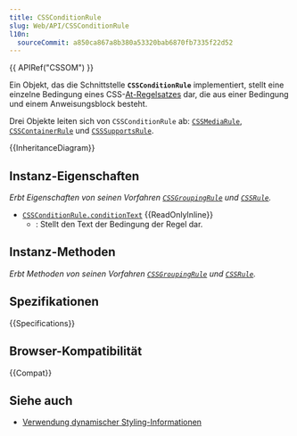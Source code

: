 ```yaml
---
title: CSSConditionRule
slug: Web/API/CSSConditionRule
l10n:
  sourceCommit: a850ca867a8b380a53320bab6870fb7335f22d52
---
```


{{ APIRef("CSSOM") }}

Ein Objekt, das die Schnittstelle **`CSSConditionRule`** implementiert, stellt eine einzelne Bedingung eines CSS-[At-Regelsatzes](/de/docs/Web/CSS/CSS_syntax/At-rule) dar, die aus einer Bedingung und einem Anweisungsblock besteht.

Drei Objekte leiten sich von `CSSConditionRule` ab: [`CSSMediaRule`](/de/docs/Web/API/CSSMediaRule), [`CSSContainerRule`](/de/docs/Web/API/CSSContainerRule) und [`CSSSupportsRule`](/de/docs/Web/API/CSSSupportsRule).

{{InheritanceDiagram}}

## Instanz-Eigenschaften

_Erbt Eigenschaften von seinen Vorfahren [`CSSGroupingRule`](/de/docs/Web/API/CSSGroupingRule) und [`CSSRule`](/de/docs/Web/API/CSSRule)._

- [`CSSConditionRule.conditionText`](/de/docs/Web/API/CSSConditionRule/conditionText) {{ReadOnlyInline}}
  - : Stellt den Text der Bedingung der Regel dar.

## Instanz-Methoden

_Erbt Methoden von seinen Vorfahren [`CSSGroupingRule`](/de/docs/Web/API/CSSGroupingRule) und [`CSSRule`](/de/docs/Web/API/CSSRule)._

## Spezifikationen

{{Specifications}}

## Browser-Kompatibilität

{{Compat}}

## Siehe auch

- [Verwendung dynamischer Styling-Informationen](/de/docs/Web/API/CSS_Object_Model/Using_dynamic_styling_information)
